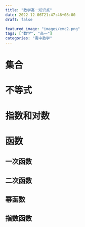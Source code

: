 ```yaml
---
title: "数学高一知识点"
date: 2022-12-06T21:47:46+08:00
draft: false

featured_image: "images/emc2.png"
tags: ["数学", "高一"]
categories: "高中数学"
---
```


# 集合
# 不等式
# 指数和对数
# 函数
## 一次函数
## 二次函数
## 幂函数
## 指数函数


